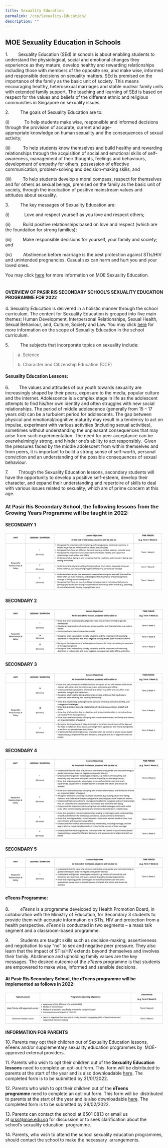 ```yaml
---
title: Sexuality Education
permalink: /cce/Sexuality-Education/
description: ""
---
```

MOE Sexuality Education in Schools
----------------------------------

1.        Sexuality Education (SEd) in schools is about enabling students to understand the physiological, social and emotional changes they experience as they mature, develop healthy and rewarding relationships including those with members of the opposite sex, and make wise, informed and responsible decisions on sexuality matters. SEd is premised on the importance of the family as the basic unit of society. This means encouraging healthy, heterosexual marriages and stable nuclear family units with extended family support. The teaching and learning of SEd is based on respect for the values and beliefs of the different ethnic and religious communities in Singapore on sexuality issues.

2.         The goals of Sexuality Education are to:

(i)            To help students make wise, responsible and informed decisions through the provision of accurate, current and age-appropriate knowledge on human sexuality and the consequences of sexual activity;

(ii)          To help students know themselves and build healthy and rewarding relationships through the acquisition of social and emotional skills of self-awareness, management of their thoughts, feelings and behaviours, development of empathy for others, possession of effective communication, problem-solving and decision-making skills; and

(iii)         To help students develop a moral compass, respect for themselves and for others as sexual beings, premised on the family as the basic unit of society, through the inculcation of positive mainstream values and attitudes about sexuality.

3.         The key messages of Sexuality Education are:

(i)            Love and respect yourself as you love and respect others;

(ii)          Build positive relationships based on love and respect (which are the foundation for strong families);

(iii)         Make responsible decisions for yourself, your family and society; and

(iv)         Abstinence before marriage is the best protection against STIs/HIV and unintended pregnancies. Casual sex can harm and hurt you and your loved ones.  
  
You may click [here](https://www.moe.gov.sg/education/programmes/social-and-emotional-learning/sexuality-education) for more information on MOE Sexuality Education.              

  

  

#### OVERVIEW OF PASIR RIS SECONDARY SCHOOL’S SEXUALITY EDUCATION PROGRAMME FOR 2022

  

4\. Sexuality Education is delivered in a holistic manner through the school curriculum. The content for Sexuality Education is grouped into five main themes: Human Development, Interpersonal Relationships, Sexual Health, Sexual Behaviour, and, Culture, Society and Law. You may click [here](https://www.moe.gov.sg/education/programmes/social-and-emotional-learning/sexuality-education/scope-and-teaching-approach-of-sexuality-education-in-schools) for more information on the scope of Sexuality Education in the school curriculum.

5.         The subjects that incorporate topics on sexuality include:

> a. Science
> 
> b. Character and Citizenship Education (CCE)

####   

#### Sexuality Education Lessons:

  

6.        The values and attitudes of our youth towards sexuality are increasingly shaped by their peers, exposure to the media, popular culture and the internet. Adolescence is a complex stage in life as the adolescent attempts to find his/her own identity and often struggles with new social relationships. The period of middle adolescence (generally from 15 – 17 years old) can be a turbulent period for adolescents. The gap between physical and emotional/cognitive maturity may result in a tendency to act on impulse, experiment with various activities (including sexual activities), sometimes without understanding the unpleasant consequences that may arise from such experimentation. The need for peer acceptance can be overwhelmingly strong, and hinder one’s ability to act responsibly.  Given the pressures faced by the middle adolescent from within themselves and from peers, it is important to build a strong sense of self-worth, personal conviction and an understanding of the possible consequences of sexual behaviour.

7.        Through the Sexuality Education lessons, secondary students will have the opportunity to develop a positive self-esteem, develop their character, and expand their understanding and repertoire of skills to deal with various issues related to sexuality, which are of prime concern at this age.  

### **At Pasir Ris Secondary School, the following lessons from the Growing Years Programme will be taught in 2022:**

  

#### **SECONDARY 1**
![](/images/sec%201%20sex.png)

#### **SECONDARY 2**
![](/images/sec%202%20sex.png)

#### **SECONDARY 3**
![](/images/sec%203%20sex.png)

#### **SECONDARY 4**
![](/images/sec%204%20sex.png)

#### **SECONDARY 5**
![](/images/sec%205%20sex.png)

#### **eTeens Programme:**

8.         _eTeens_ is a programme developed by Health Promotion Board, in collaboration with the Ministry of Education, for Secondary 3 students to provide them with accurate information on STIs, HIV and protection from a health perspective. _eTeens_ is conducted in two segments – a mass talk segment and a classroom-based programme.

9.         Students are taught skills such as decision-making, assertiveness and negotiation to say “no” to sex and negative peer pressure. They also learn that the impact of STIs/HIV extends beyond themselves and involves their family. Abstinence and upholding family values are the key messages. The desired outcome of the _eTeens_ programme is that students are empowered to make wise, informed and sensible decisions.

#### **At Pasir Ris Secondary School, the eTeens programme will be implemented as follows in 2022:**

![](/images/eTeens.png)

**INFORMATION FOR PARENTS** 

  

10\. Parents may opt their children out of Sexuality Education lessons, eTeens and/or supplementary sexuality education programmes by  MOE-approved external providers.

  

11\. Parents who wish to opt their children out of the **Sexuality Education lessons** need to complete an opt-out form. This  form will be distributed to parents at the start of the year and is also downloadable [here](/files/Annex%20A.pdf). The completed form is to be submitted by 31/01/2022.

  

12\. Parents who wish to opt their children out of the **eTeens programme** need to complete an opt-out form. This form will be  distributed to parents at the start of the year and is also downloadable [here](/files/Annex%20B.pdf). The completed form is to be submitted by 28/02/2022.

  

13\. Parents can contact the school at 6501 0813 or email us at [prss@moe.edu.sg](mailto:prss@moe.edu.sg) for discussion or to seek clarification about the school’s sexuality education  programme.

  

14\. Parents, who wish to attend the school sexuality education programmes, should contact the school to make the necessary  arrangements.